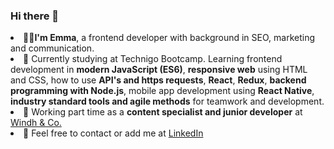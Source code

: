 ### Hi there 👋

<li>
  👩‍💻<strong>I'm Emma</strong>, a frontend developer with background in SEO, marketing and communication.</li>

<li>🌱 Currently studying at Technigo Bootcamp. Learning frontend development in <strong>modern JavaScript (ES6)</strong>, <strong>responsive web</strong> using HTML and CSS, how to use <strong>API's and https requests</strong>, <strong>React</strong>, <strong>Redux</strong>, <strong>backend programming with Node.js</strong>, mobile app development using <strong>React Native</strong>, <strong>industry standard tools and agile methods</strong> for teamwork and development.</li>

<li>
  🙋 Working part time as a <strong>content specialist and junior developer</strong> at <a href="https://windh-co.se/">Windh & Co.</a> 
</li>

<li>💬 Feel free to contact or add me at <a href="https://www.linkedin.com/in/emmalindell4/">LinkedIn</a></li>
